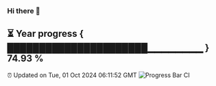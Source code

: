 ### Hi there 👋
⏳ Year progress { ██████████████████████▁▁▁▁▁▁▁▁ } 74.93 %
---
⏰ Updated on Tue, 01 Oct 2024 06:11:52 GMT
![Progress Bar CI](https://github.com/Moyi321/Moyi321/workflows/Progress%20Bar%20CI/badge.svg)

